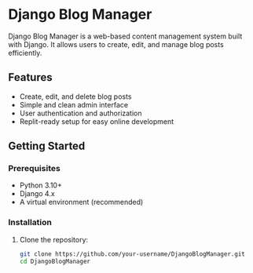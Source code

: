 # Django Blog Manager

Django Blog Manager is a web-based content management system built with Django. It allows users to create, edit, and manage blog posts efficiently.

## Features

- Create, edit, and delete blog posts
- Simple and clean admin interface
- User authentication and authorization
- Replit-ready setup for easy online development

## Getting Started

### Prerequisites

- Python 3.10+
- Django 4.x
- A virtual environment (recommended)

### Installation

1. Clone the repository:
   ```bash
   git clone https://github.com/your-username/DjangoBlogManager.git
   cd DjangoBlogManager
